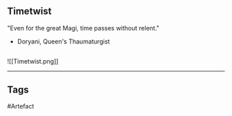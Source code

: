 ## Timetwist
"Even for the great Magi,
time passes without relent."
- Doryani, Queen's Thaumaturgist
## 
![[Timetwist.png]]

---
## Tags
#Artefact